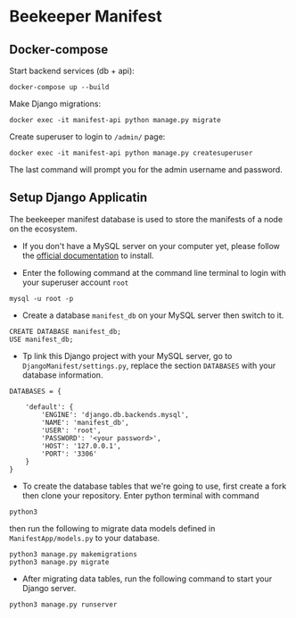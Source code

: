 # Beekeeper Manifest

## Docker-compose
Start backend services (db + api):
```
docker-compose up --build
```
Make Django migrations:
```
docker exec -it manifest-api python manage.py migrate
```
Create superuser to login to `/admin/` page:
```
docker exec -it manifest-api python manage.py createsuperuser
```
The last command will prompt you for the admin username and password.

## Setup Django Applicatin
The beekeeper manifest database is used to store the manifests of a node on the ecosystem.

* If you don't have a MySQL server on your computer yet, please follow the [official documentation](https://dev.mysql.com/doc/mysql-getting-started/en/#mysql-getting-started-installing) to install.

* Enter the following command at the command line terminal to login with your superuser account `root`

```
mysql -u root -p
```

* Create a database `manifest_db` on your MySQL server then switch to it.
```
CREATE DATABASE manifest_db;
USE manifest_db;
```
* Tp link this Django project with your MySQL server, go to `DjangoManifest/settings.py`, replace the section `DATABASES` with your database information.

```
DATABASES = {

    'default': {
        'ENGINE': 'django.db.backends.mysql',
        'NAME': 'manifest_db',
        'USER': 'root',
        'PASSWORD': '<your password>',
        'HOST': '127.0.0.1',
        'PORT': '3306'
    }
}
```

* To create the database tables that we're going to use, first create a fork then clone your repository. Enter python terminal with command

```
python3
```
then run the following to migrate data models defined in `ManifestApp/models.py` to your database.
```
python3 manage.py makemigrations
python3 manage.py migrate
```

* After migrating data tables, run the following command to start your Django server.
```
python3 manage.py runserver
```
